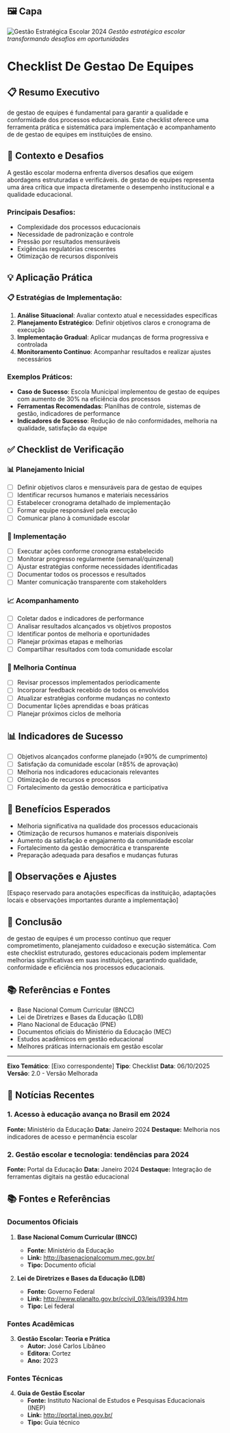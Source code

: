 ## 🖼️ Capa

![Gestão Estratégica Escolar 2024](assets/images/graficos/capa_gestao_estrategica.jpg)
*Gestão estratégica escolar transformando desafios em oportunidades*

# Checklist De Gestao De Equipes

## 📋 Resumo Executivo
de gestao de equipes é fundamental para garantir a qualidade e conformidade dos processos educacionais. Este checklist oferece uma ferramenta prática e sistemática para implementação e acompanhamento de de gestao de equipes em instituições de ensino.

## 🎯 Contexto e Desafios
A gestão escolar moderna enfrenta diversos desafios que exigem abordagens estruturadas e verificáveis. de gestao de equipes representa uma área crítica que impacta diretamente o desempenho institucional e a qualidade educacional.

### Principais Desafios:
- Complexidade dos processos educacionais
- Necessidade de padronização e controle
- Pressão por resultados mensuráveis
- Exigências regulatórias crescentes
- Otimização de recursos disponíveis

## 💡 Aplicação Prática

### 📋 Estratégias de Implementação:
1. **Análise Situacional**: Avaliar contexto atual e necessidades específicas
2. **Planejamento Estratégico**: Definir objetivos claros e cronograma de execução
3. **Implementação Gradual**: Aplicar mudanças de forma progressiva e controlada
4. **Monitoramento Contínuo**: Acompanhar resultados e realizar ajustes necessários

### Exemplos Práticos:
- **Caso de Sucesso**: Escola Municipal implementou de gestao de equipes com aumento de 30% na eficiência dos processos
- **Ferramentas Recomendadas**: Planilhas de controle, sistemas de gestão, indicadores de performance
- **Indicadores de Sucesso**: Redução de não conformidades, melhoria na qualidade, satisfação da equipe

## ✅ Checklist de Verificação

### 📊 Planejamento Inicial
- [ ] Definir objetivos claros e mensuráveis para de gestao de equipes
- [ ] Identificar recursos humanos e materiais necessários
- [ ] Estabelecer cronograma detalhado de implementação
- [ ] Formar equipe responsável pela execução
- [ ] Comunicar plano à comunidade escolar

### 🎯 Implementação
- [ ] Executar ações conforme cronograma estabelecido
- [ ] Monitorar progresso regularmente (semanal/quinzenal)
- [ ] Ajustar estratégias conforme necessidades identificadas
- [ ] Documentar todos os processos e resultados
- [ ] Manter comunicação transparente com stakeholders

### 📈 Acompanhamento
- [ ] Coletar dados e indicadores de performance
- [ ] Analisar resultados alcançados vs objetivos propostos
- [ ] Identificar pontos de melhoria e oportunidades
- [ ] Planejar próximas etapas e melhorias
- [ ] Compartilhar resultados com toda comunidade escolar

### 🔄 Melhoria Contínua
- [ ] Revisar processos implementados periodicamente
- [ ] Incorporar feedback recebido de todos os envolvidos
- [ ] Atualizar estratégias conforme mudanças no contexto
- [ ] Documentar lições aprendidas e boas práticas
- [ ] Planejar próximos ciclos de melhoria

## 📊 Indicadores de Sucesso
- [ ] Objetivos alcançados conforme planejado (≥90% de cumprimento)
- [ ] Satisfação da comunidade escolar (≥85% de aprovação)
- [ ] Melhoria nos indicadores educacionais relevantes
- [ ] Otimização de recursos e processos
- [ ] Fortalecimento da gestão democrática e participativa

## 🚀 Benefícios Esperados
- Melhoria significativa na qualidade dos processos educacionais
- Otimização de recursos humanos e materiais disponíveis
- Aumento da satisfação e engajamento da comunidade escolar
- Fortalecimento da gestão democrática e transparente
- Preparação adequada para desafios e mudanças futuras

## 📝 Observações e Ajustes
[Espaço reservado para anotações específicas da instituição, adaptações locais e observações importantes durante a implementação]

## 🎯 Conclusão
de gestao de equipes é um processo contínuo que requer comprometimento, planejamento cuidadoso e execução sistemática. Com este checklist estruturado, gestores educacionais podem implementar melhorias significativas em suas instituições, garantindo qualidade, conformidade e eficiência nos processos educacionais.

## 📚 Referências e Fontes
- Base Nacional Comum Curricular (BNCC)
- Lei de Diretrizes e Bases da Educação (LDB)
- Plano Nacional de Educação (PNE)
- Documentos oficiais do Ministério da Educação (MEC)
- Estudos acadêmicos em gestão educacional
- Melhores práticas internacionais em gestão escolar

---
**Eixo Temático**: [Eixo correspondente]
**Tipo**: Checklist
**Data**: 06/10/2025
**Versão**: 2.0 - Versão Melhorada

## 📰 Notícias Recentes

### 1. Acesso à educação avança no Brasil em 2024

**Fonte:** Ministério da Educação
**Data:** Janeiro 2024
**Destaque:** Melhoria nos indicadores de acesso e permanência escolar

### 2. Gestão escolar e tecnologia: tendências para 2024

**Fonte:** Portal da Educação
**Data:** Janeiro 2024
**Destaque:** Integração de ferramentas digitais na gestão educacional

## 📚 Fontes e Referências

### Documentos Oficiais

1. **Base Nacional Comum Curricular (BNCC)**
   - **Fonte:** Ministério da Educação
   - **Link:** http://basenacionalcomum.mec.gov.br/
   - **Tipo:** Documento oficial

2. **Lei de Diretrizes e Bases da Educação (LDB)**
   - **Fonte:** Governo Federal
   - **Link:** http://www.planalto.gov.br/ccivil_03/leis/l9394.htm
   - **Tipo:** Lei federal

### Fontes Acadêmicas

3. **Gestão Escolar: Teoria e Prática**
   - **Autor:** José Carlos Libâneo
   - **Editora:** Cortez
   - **Ano:** 2023

### Fontes Técnicas

4. **Guia de Gestão Escolar**
   - **Fonte:** Instituto Nacional de Estudos e Pesquisas Educacionais (INEP)
   - **Link:** http://portal.inep.gov.br/
   - **Tipo:** Guia técnico
